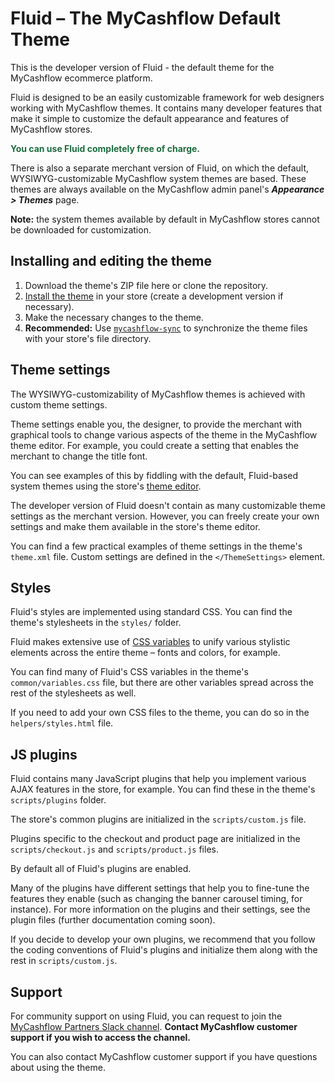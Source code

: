 
# Fluid – The MyCashflow Default Theme
This is the developer version of Fluid - the default theme for the MyCashflow ecommerce platform.

Fluid is designed to be an easily customizable framework for web designers working with MyCashflow themes. It contains many developer features that make it simple to customize the default appearance and features of MyCashflow stores.

<span style="color:rgb(31, 107, 63)">**You can use Fluid completely free of charge.**</span>

There is also a separate merchant version of Fluid, on which the default, WYSIWYG-customizable MyCashflow system themes are based. These themes are always available on the MyCashflow admin panel's ***Appearance > Themes*** page.

**Note:** the system themes available by default in MyCashflow stores cannot be downloaded for customization.

## Installing and editing the theme
1. Download the theme's ZIP file here or clone the repository.
2. [Install the theme](https://support.mycashflow.com/fi/kayttoopas/teeman-kayttoon-ottaminen) in your store (create a development version if necessary).
3. Make the necessary changes to the theme.
4. **Recommended:** Use  [`mycashflow-sync`](https://support.mycashflow.com/fi/teemaopas/teematiedostojen-synkronointi-mycashflow-sync-tyokalun-avulla) to synchronize the theme files with your store's file directory.

## Theme settings
The WYSIWYG-customizability of MyCashflow themes is achieved with custom theme settings.

Theme settings enable you, the designer, to provide the merchant with graphical tools to change various aspects of the theme in the MyCashflow theme editor. For example, you could create a setting that enables the merchant to change the title font.

You can see examples of this by fiddling with the default, Fluid-based system themes using the store's [theme editor](https://support.mycashflow.com/fi/kayttoopas/teemojen-asetukset).

The developer version of Fluid doesn't contain as many customizable theme settings as the merchant version. However, you can freely create your own settings and make them available in the store's theme editor.

You can find a few practical examples of theme settings in the theme's `theme.xml` file. Custom settings are defined in the `</ThemeSettings>` element.

## Styles
Fluid's styles are implemented using standard CSS. You can find the theme's stylesheets in the `styles/` folder.

Fluid makes extensive use of [CSS variables](https://developer.mozilla.org/en-US/docs/Web/CSS/Using_CSS_custom_properties) to unify various stylistic elements across the entire theme – fonts and colors, for example.

You can find many of Fluid's CSS variables in the theme's `common/variables.css` file, but there are other variables spread across the rest of the stylesheets as well.

If you need to add your own CSS files to the theme, you can do so in the `helpers/styles.html` file.

## JS plugins
Fluid contains many JavaScript plugins that help you implement various AJAX features in the store, for example. You can find these in the theme's `scripts/plugins` folder.

The store's common plugins are initialized in the `scripts/custom.js` file. 

Plugins specific to the checkout and product page are initialized in the `scripts/checkout.js` and `scripts/product.js` files.

By default all of Fluid's plugins are enabled.

Many of the plugins have different settings that help you to fine-tune the features they enable (such as changing the banner carousel timing, for instance). For more information on the plugins and their settings, see the plugin files (further documentation coming soon).

If you decide to develop your own plugins, we recommend that you follow the coding conventions of Fluid's plugins and initialize them along with the rest in `scripts/custom.js`.

## Support
For community support on using Fluid, you can request to join the [MyCashflow Partners Slack channel](https://mcf-partners.slack.com). **Contact MyCashflow customer support if you wish to access the channel.**

You can also contact MyCashflow customer support if you have questions about using the theme.
